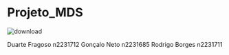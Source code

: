 # Projeto_MDS

![download](https://github.com/RodrigoBorges922/Projeto_MDS/assets/145819139/a393caf0-5bf6-4fec-95d3-0dde07e0129a)

Duarte Fragoso n2231712
Gonçalo Neto n2231685
Rodrigo Borges n2231711
